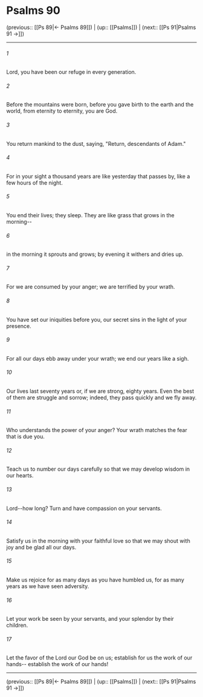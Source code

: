 # Psalms 90

(previous:: [[Ps 89|← Psalms 89]]) | (up:: [[Psalms]]) | (next:: [[Ps 91|Psalms 91 →]])

***


###### 1 
Lord, you have been our refuge in every generation. 

###### 2 
Before the mountains were born, before you gave birth to the earth and the world, from eternity to eternity, you are God. 

###### 3 
You return mankind to the dust, saying, "Return, descendants of Adam." 

###### 4 
For in your sight a thousand years are like yesterday that passes by, like a few hours of the night. 

###### 5 
You end their lives; they sleep. They are like grass that grows in the morning-- 

###### 6 
in the morning it sprouts and grows; by evening it withers and dries up. 

###### 7 
For we are consumed by your anger; we are terrified by your wrath. 

###### 8 
You have set our iniquities before you, our secret sins in the light of your presence. 

###### 9 
For all our days ebb away under your wrath; we end our years like a sigh. 

###### 10 
Our lives last seventy years or, if we are strong, eighty years. Even the best of them are struggle and sorrow; indeed, they pass quickly and we fly away. 

###### 11 
Who understands the power of your anger? Your wrath matches the fear that is due you. 

###### 12 
Teach us to number our days carefully so that we may develop wisdom in our hearts. 

###### 13 
Lord--how long? Turn and have compassion on your servants. 

###### 14 
Satisfy us in the morning with your faithful love so that we may shout with joy and be glad all our days. 

###### 15 
Make us rejoice for as many days as you have humbled us, for as many years as we have seen adversity. 

###### 16 
Let your work be seen by your servants, and your splendor by their children. 

###### 17 
Let the favor of the Lord our God be on us; establish for us the work of our hands-- establish the work of our hands!

***

(previous:: [[Ps 89|← Psalms 89]]) | (up:: [[Psalms]]) | (next:: [[Ps 91|Psalms 91 →]])
